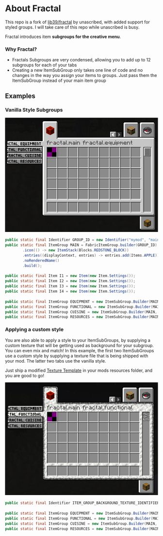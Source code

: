 # About Fractal
This repo is a fork of [lib39/fractal](https://git.sleeping.town/unascribed-mods/Lib39) by unascribed, with added support for styled groups. I will take care of this repo while unascribed is busy.

Fractal introduces item **subgroups for the creative menu**.

### Why Fractal?

- Fractals Subgroups are very condensed, allowing you to add up to 12 subgroups for each of your tabs
- Creating a new ItemSubGroup only takes one line of code and no changes in the way you assign your items to groups. Just pass them the ItemSubGroup instead of your main item group

## Examples

### Vanilla Style Subgroups

![Screenshots of the Creative Tabs](images/screenshot_vanilla_style.png)

```java
public static final Identifier GROUP_ID = new Identifier("mymod", "main");
public static final ItemGroup MAIN = FabricItemGroup.builder(GROUP_ID)
		.icon(() -> new ItemStack(Blocks.REDSTONE_BLOCK))
		.entries((displayContext, entries) -> entries.add(Items.APPLE))
		.noRenderedName()
		.build();

public static final Item I1 = new Item(new Item.Settings());
public static final Item I2 = new Item(new Item.Settings());
public static final Item I3 = new Item(new Item.Settings());
public static final Item I4 = new Item(new Item.Settings());

public static final ItemGroup EQUIPMENT = new ItemSubGroup.Builder(MAIN, Text.translatable("itemGroup.fractal.equipment")).entries((displayContext, entries) -> entries.add(I1)).build();
public static final ItemGroup FUNCTIONAL = new ItemSubGroup.Builder(MAIN, Text.translatable("itemGroup.fractal.functional")).entries((displayContext, entries) -> entries.add(I2)).build();
public static final ItemGroup CUISINE = new ItemSubGroup.Builder(MAIN, Text.translatable("itemGroup.fractal.cuisine")).entries((displayContext, entries) -> entries.add(I3)).build();
public static final ItemGroup RESOURCES = new ItemSubGroup.Builder(MAIN, Text.translatable("itemGroup.fractal.resources")).entries((displayContext, entries) -> entries.add(I4)).build();
```

### Applying a custom style
You are also able to apply a style to your ItemSubGroups, by supplying a custom texture that will be getting used as background for your subgroup. You can even mix and match!
In this example, the first two ItemSubGroups use a custom style by supplying a texture file that is being shipped with your mod. The latter two tabs use the vanilla style.

Just ship a modified [Texture Template](images/tabs_template.png) in your mods resources folder, and you are good to go!

![Screenshots of the Creative Tabs](images/screenshot_custom_style.png)

```java
public static final Identifier ITEM_GROUP_BACKGROUND_TEXTURE_IDENTIFIER = new Identifier("mymod", "textures/item_group.png");

public static final ItemGroup EQUIPMENT = new ItemSubGroup.Builder(MAIN, Text.translatable("itemGroup.mymod.equipment")).backgroundTexture(ITEM_GROUP_BACKGROUND_TEXTURE_IDENTIFIER).entries((displayContext, entries) -> entries.add(I1)).build();
public static final ItemGroup FUNCTIONAL = new ItemSubGroup.Builder(MAIN, Text.translatable("itemGroup.mymod.functional")).backgroundTexture(ITEM_GROUP_BACKGROUND_TEXTURE_IDENTIFIER).entries((displayContext, entries) -> entries.add(I2)).build();
public static final ItemGroup CUISINE = new ItemSubGroup.Builder(MAIN, Text.translatable("itemGroup.mymod.cuisine")).entries((displayContext, entries) -> entries.add(I3)).build();
public static final ItemGroup RESOURCES = new ItemSubGroup.Builder(MAIN, Text.translatable("itemGroup.mymod.resources")).entries((displayContext, entries) -> entries.add(I4)).build();
```